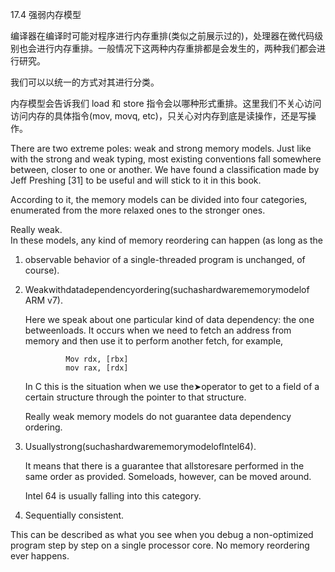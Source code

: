 17.4 强弱内存模型

编译器在编译时可能对程序进行内存重排\(类似之前展示过的\)，处理器在微代码级别也会进行内存重排。一般情况下这两种内存重排都是会发生的，两种我们都会进行研究。

我们可以以统一的方式对其进行分类。

内存模型会告诉我们 load 和 store 指令会以哪种形式重排。这里我们不关心访问访问内存的具体指令\(mov, movq, etc\)，只关心对内存到底是读操作，还是写操作。



There are two extreme poles: weak and strong memory models. Just like with the strong and weak typing, most existing conventions fall somewhere between, closer to one or another. We have found a classification made by Jeff Preshing \[31\] to be useful and will stick to it in this book.

According to it, the memory models can be divided into four categories, enumerated from the more relaxed ones to the stronger ones.

Really weak.  
 In these models, any kind of memory reordering can happen \(as long as the

1. observable behavior of a single-threaded program is unchanged, of course\).

2. Weakwithdatadependencyordering\(suchashardwarememorymodelof ARM v7\).

   Here we speak about one particular kind of data dependency: the one betweenloads. It occurs when we need to fetch an address from memory and then use it to perform another fetch, for example,

   ```
            Mov rdx, [rbx]
            mov rax, [rdx]
   ```

   In C this is the situation when we use the➤operator to get to a field of a certain structure through the pointer to that structure.

   Really weak memory models do not guarantee data dependency ordering.

3. Usuallystrong\(suchashardwarememorymodelofIntel64\).

   It means that there is a guarantee that allstoresare performed in the same order as provided. Someloads, however, can be moved around.

   Intel 64 is usually falling into this category.

4. Sequentially consistent.

This can be described as what you see when you debug a non-optimized program step by step on a single processor core. No memory reordering ever happens.

